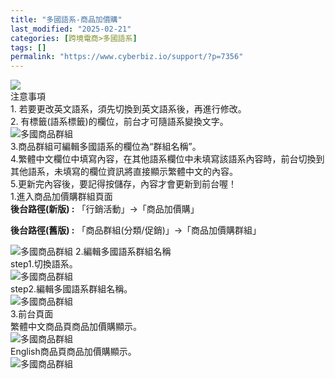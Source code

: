 ```yaml
---
title: "多國語系-商品加價購"
last_modified: "2025-02-21"
categories: [跨境電商>多國語系]
tags: []
permalink: "https://www.cyberbiz.io/support/?p=7356"
---
```


![](https://www.cyberbiz.io/support/wp-content/uploads/2021/08/多國版本圖.png)  
注意事項  
1\. 若要更改英文語系，須先切換到英文語系後，再進行修改。  
2\. 有標籤(語系標籤)的欄位，前台才可隨語系變換文字。  
![多國商品群組](https://www.cyberbiz.co/support/wp-content/uploads/2020/05/多國-商品群組01.png)  
3.商品群組可編輯多國語系的欄位為“群組名稱”。  
4.繁體中文欄位中填寫內容，在其他語系欄位中未填寫該語系內容時，前台切換到其他語系，未填寫的欄位資訊將直接顯示繁體中文的內容。  
5.更新完內容後，要記得按儲存，內容才會更新到前台喔！  
1.進入商品加價購群組頁面  
**後台路徑(新版) :** 「行銷活動」→「商品加價購」  

**後台路徑(舊版) :** 「商品群組(分類/促銷)」→「商品加價購群組」  

![多國商品群組](https://www.cyberbiz.co/support/wp-content/uploads/2020/05/多國-商品加價購01.png) 2.編輯多國語系群組名稱  
step1.切換語系。  
![多國商品群組](https://www.cyberbiz.co/support/wp-content/uploads/2020/05/多國-商品加價購02.png)  
step2.編輯多國語系群組名稱。  
![多國商品群組](https://www.cyberbiz.co/support/wp-content/uploads/2020/05/多國-商品加價購03.png)  
3.前台頁面  
繁體中文商品頁商品加價購顯示。  
![多國商品群組](https://www.cyberbiz.co/support/wp-content/uploads/2020/05/多國-商品加價購04.png)  
English商品頁商品加價購顯示。  
![多國商品群組](https://www.cyberbiz.co/support/wp-content/uploads/2020/05/多國-商品加價購05.png)  

